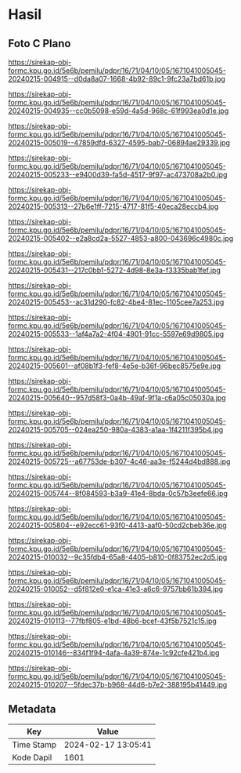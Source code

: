 # Hasil

## Foto C Plano

https://sirekap-obj-formc.kpu.go.id/5e6b/pemilu/pdpr/16/71/04/10/05/1671041005045-20240215-004915--d0da8a07-1668-4b92-89c1-9fc23a7bd61b.jpg

https://sirekap-obj-formc.kpu.go.id/5e6b/pemilu/pdpr/16/71/04/10/05/1671041005045-20240215-004935--cc0b5098-e59d-4a5d-968c-61f993ea0d1e.jpg

https://sirekap-obj-formc.kpu.go.id/5e6b/pemilu/pdpr/16/71/04/10/05/1671041005045-20240215-005019--47859dfd-6327-4595-bab7-06894ae29339.jpg

https://sirekap-obj-formc.kpu.go.id/5e6b/pemilu/pdpr/16/71/04/10/05/1671041005045-20240215-005233--e9400d39-fa5d-4517-9f97-ac473708a2b0.jpg

https://sirekap-obj-formc.kpu.go.id/5e6b/pemilu/pdpr/16/71/04/10/05/1671041005045-20240215-005313--27b6e1ff-7215-4717-81f5-40eca28eccb4.jpg

https://sirekap-obj-formc.kpu.go.id/5e6b/pemilu/pdpr/16/71/04/10/05/1671041005045-20240215-005402--e2a8cd2a-5527-4853-a800-043696c4980c.jpg

https://sirekap-obj-formc.kpu.go.id/5e6b/pemilu/pdpr/16/71/04/10/05/1671041005045-20240215-005431--217c0bb1-5272-4d98-8e3a-f3335bab1fef.jpg

https://sirekap-obj-formc.kpu.go.id/5e6b/pemilu/pdpr/16/71/04/10/05/1671041005045-20240215-005453--ac31d290-fc82-4be4-81ec-1105cee7a253.jpg

https://sirekap-obj-formc.kpu.go.id/5e6b/pemilu/pdpr/16/71/04/10/05/1671041005045-20240215-005533--1af4a7a2-4f04-4901-91cc-5597e69d9805.jpg

https://sirekap-obj-formc.kpu.go.id/5e6b/pemilu/pdpr/16/71/04/10/05/1671041005045-20240215-005601--af08b1f3-fef8-4e5e-b36f-96bec8575e9e.jpg

https://sirekap-obj-formc.kpu.go.id/5e6b/pemilu/pdpr/16/71/04/10/05/1671041005045-20240215-005640--957d58f3-0a4b-49af-9f1a-c6a05c05030a.jpg

https://sirekap-obj-formc.kpu.go.id/5e6b/pemilu/pdpr/16/71/04/10/05/1671041005045-20240215-005705--024ea250-980a-4383-a1aa-1f4211f395b4.jpg

https://sirekap-obj-formc.kpu.go.id/5e6b/pemilu/pdpr/16/71/04/10/05/1671041005045-20240215-005725--a67753de-b307-4c46-aa3e-f5244d4bd888.jpg

https://sirekap-obj-formc.kpu.go.id/5e6b/pemilu/pdpr/16/71/04/10/05/1671041005045-20240215-005744--8f084593-b3a9-41e4-8bda-0c57b3eefe66.jpg

https://sirekap-obj-formc.kpu.go.id/5e6b/pemilu/pdpr/16/71/04/10/05/1671041005045-20240215-005804--e92ecc61-93f0-4413-aaf0-50cd2cbeb36e.jpg

https://sirekap-obj-formc.kpu.go.id/5e6b/pemilu/pdpr/16/71/04/10/05/1671041005045-20240215-010032--9c35fdb4-65a8-4405-b810-0f83752ec2d5.jpg

https://sirekap-obj-formc.kpu.go.id/5e6b/pemilu/pdpr/16/71/04/10/05/1671041005045-20240215-010052--d5f812e0-e1ca-41e3-a6c6-9757bb61b394.jpg

https://sirekap-obj-formc.kpu.go.id/5e6b/pemilu/pdpr/16/71/04/10/05/1671041005045-20240215-010113--77fbf805-e1bd-48b6-bcef-43f5b7521c15.jpg

https://sirekap-obj-formc.kpu.go.id/5e6b/pemilu/pdpr/16/71/04/10/05/1671041005045-20240215-010146--834f1f94-4afa-4a39-874e-1c92cfe421b4.jpg

https://sirekap-obj-formc.kpu.go.id/5e6b/pemilu/pdpr/16/71/04/10/05/1671041005045-20240215-010207--5fdec37b-b968-44d6-b7e2-388195b41449.jpg


## Metadata

| Key        | Value               |
| ---------- | ------------------- |
| Time Stamp | 2024-02-17 13:05:41 |
| Kode Dapil | 1601                |



